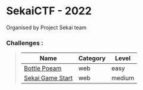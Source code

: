 # SekaiCTF - 2022
Organised by Project Sekai team

### Challenges  :
> | Name        | Category    | Level   |
> | ----------- | ----------- | ------- |
> | [Bottle Poeam](./Web/README.md#bottle-poem) | web |easy    |
> | [Sekai Game Start](./Web/README.md#sekai-game-start) | web |medium    |
